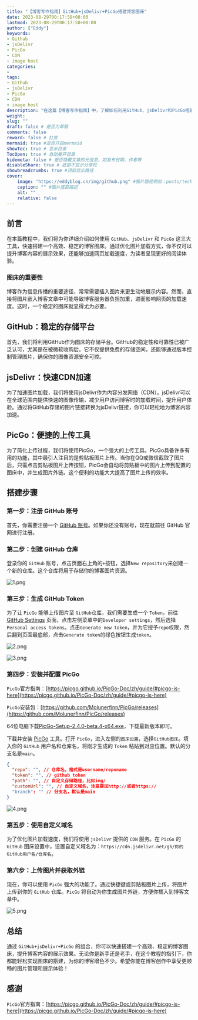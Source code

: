 ```yaml
---
title: "【博客写作指南】GitHub+jsDelivr+PicGo搭建博客图床"
date: 2023-08-29T00:17:58+08:00
lastmod: 2023-08-29T00:17:58+08:00
author: ["Eddy"]
keywords: 
- Github
- jsDelivr
- PicGo
- CDN
- image host
categories: 
- 
tags: 
- Github
- jsDelivr
- PicGo
- CDN
- image host
description: "在这篇【博客写作指南】中，了解如何利用GitHub、jsDelivr和PicGo搭建博客图床，为你的博客添加稳定的图片存储和快速的CDN加速服务。跟随详细步骤，轻松创建自己的图床，为博客内容增添视觉魅力。"
weight:
slug: ""
draft: false # 是否为草稿
comments: false
reward: false # 打赏
mermaid: true #是否开启mermaid
showToc: true # 显示目录
TocOpen: true # 自动展开目录
hidemeta: false # 是否隐藏文章的元信息，如发布日期、作者等
disableShare: true # 底部不显示分享栏
showbreadcrumbs: true #顶部显示路径
cover:
    image: "https://eddyblog.cn/img/github.png" #图片路径例如：posts/tech/123/123.png
    caption: "" #图片底部描述
    alt: ""
    relative: false
---
```


## 前言

在本篇教程中，我们将为你详细介绍如何使用 `GitHub`、`jsDelivr` 和 `PicGo` 这三大工具，快速搭建一个高效、稳定的博客图床。通过优化图片加载方式，你不仅可以提升博客内容的展示效果，还能够加速网页加载速度，为读者呈现更好的阅读体验。

### 图床的重要性

博客作为信息传播的重要途径，常常需要插入图片来更生动地展示内容。然而，直接将图片嵌入博客文章中可能导致博客服务器负担加重，进而影响网页的加载速度。这时，一个稳定的图床就显得尤为必要。

## GitHub：稳定的存储平台

首先，我们将利用GitHub作为图床的存储平台。GitHub的稳定性和可靠性已被广泛认可，尤其是在被微软收购后。它不仅提供免费的存储空间，还能够通过版本控制管理图片，确保你的图像资源安全可控。

## jsDelivr：快速CDN加速

为了加速图片加载，我们将使用jsDelivr作为内容分发网络（CDN）。jsDelivr可以在全球范围内提供快速的图像传输，减少用户访问博客时的加载时间，提升用户体验。通过将GitHub存储的图片链接转换为jsDelivr链接，你可以轻松地为博客内容加速。

## PicGo：便捷的上传工具

为了简化上传过程，我们将使用PicGo，一个强大的上传工具。PicGo具备许多有用的功能，其中最引人注目的是剪贴板图片上传。当你在QQ或微信截取了图片后，只需点击剪贴板图片上传按钮，PicGo会自动将剪贴板中的图片上传到配置的图床中，并生成图片外链。这个便利的功能大大提高了图片上传的效率。

## 搭建步骤

### 第一步：注册 GitHub 账号

首先，你需要注册一个 [GitHub 账号](https://github.com/)。如果你还没有账号，现在就前往 GitHub 官网进行注册。

### 第二步：创建 GitHub 仓库

登录你的 `GitHub` 账号，点击页面右上角的`+`按钮，选择`New repository`来创建一个新的仓库。这个仓库将用于存储你的博客图片资源。

![1.png](https://cdn.jsdelivr.net/gh/EddyCliff/ChartBed/GitHub_jsDelivr_PicGo/1.png)

### 第三步：生成 GitHub Token

为了让 `PicGo` 能够上传图片至 `GitHub`仓库，我们需要生成一个 `Token`。前往 [GitHub Settings](https://github.com/settings/profile) 页面，点击左侧菜单中的`Developer settings`，然后选择`Personal access tokens`。点击`Generate new token`，并为它授予`repo`权限，然后翻到页面最底部，点击`Generate token`的绿色按钮生成`token`。

![2.png](https://cdn.jsdelivr.net/gh/EddyCliff/ChartBed/GitHub_jsDelivr_PicGo/2.png)

![3.png](https://cdn.jsdelivr.net/gh/EddyCliff/ChartBed/GitHub_jsDelivr_PicGo/3.png)
### 第四步：安装并配置 PicGo

`PicGo`官方指南：[https://picgo.github.io/PicGo-Doc/zh/guide/#picgo-is-here](https://picgo.github.io/PicGo-Doc/zh/guide/#picgo-is-here)

`PicGo`安装包：[https://github.com/Molunerfinn/PicGo/releases](https://github.com/Molunerfinn/PicGo/releases)

64位电脑下载[PicGo-Setup-2.4.0-beta.4-x64.exe](https://picgo-release.molunerfinn.com/2.4.0-beta.4/PicGo-Setup-2.4.0-beta.4-x64.exe)，下载最新版本即可。

下载并安装 [PicGo](https://github.com/Molunerfinn/PicGo/releases) 工具。打开 `PicGo`，进入左侧的`图床设置`，选择`GitHub图床`。填入你的 `GitHub` 用户名和仓库名，将刚才生成的 `Token` 粘贴到对应位置。默认的分支名是`main`。

```JSON
{
  "repo": "", // 仓库名，格式是username/reponame
  "token": "", // github token
  "path": "", // 自定义存储路径，比如img/
  "customUrl": "", // 自定义域名，注意要加http://或者https://
  "branch": "" // 分支名，默认是main
}
```

![4.png](https://cdn.jsdelivr.net/gh/EddyCliff/ChartBed/GitHub_jsDelivr_PicGo/4.png)
### 第五步：使用自定义域名

为了优化图片加载速度，我们将使用 `jsDelivr` 提供的 `CDN` 服务。在 `PicGo` 的 `GitHub` 图床设置中，设置自定义域名为：`https://cdn.jsdelivr.net/gh/你的GitHub用户名/仓库名`。

### 第六步：上传图片并获取外链

现在，你可以使用 `PicGo` 强大的功能了。通过快捷键或剪贴板图片上传，将图片上传到你的 `GitHub` 仓库。`PicGo` 将自动为你生成图片外链，方便你插入到博客文章中。

![5.png](https://cdn.jsdelivr.net/gh/EddyCliff/ChartBed/GitHub_jsDelivr_PicGo/5.png)

## 总结

通过 `GitHub+jsDelivr+PicGo` 的组合，你可以快速搭建一个高效、稳定的博客图床，提升博客内容的展示效果。无论你是新手还是老手，在这个教程的指引下，你都能轻松实现图床的搭建，为你的博客增色不少。希望你能在博客创作中享受更顺畅的图片管理和展示体验！



## 感谢

`PicGo`官方指南：[https://picgo.github.io/PicGo-Doc/zh/guide/#picgo-is-here](https://picgo.github.io/PicGo-Doc/zh/guide/#picgo-is-here)

